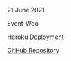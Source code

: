21 June 2021

Event-Woo


[Heroku Deployment](https://event-woo-serotonin-seekers.herokuapp.com/)

[GitHub Repository](https://github.com/Serotonin-Seekers/Evento2)
